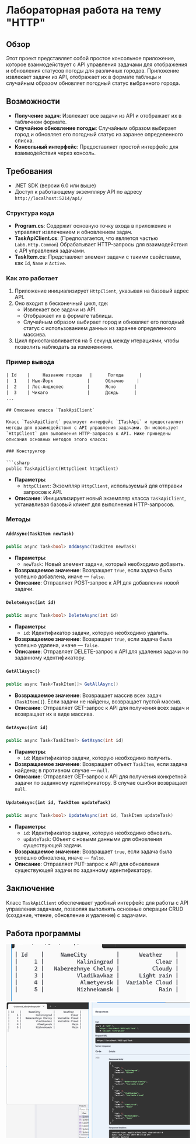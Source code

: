 # Лабораторная работа на тему "HTTP"

## Обзор

Этот проект представляет собой простое консольное приложение, которое взаимодействует с API управления задачами для отображения и обновления статусов погоды для различных городов. Приложение извлекает задачи из API, отображает их в формате таблицы и случайным образом обновляет погодный статус выбранного города.

## Возможности

- **Получение задач**: Извлекает все задачи из API и отображает их в табличном формате.
- **Случайное обновление погоды**: Случайным образом выбирает город и обновляет его погодный статус из заранее определенного списка.
- **Консольный интерфейс**: Предоставляет простой интерфейс для взаимодействия через консоль.

## Требования

- .NET SDK (версии 6.0 или выше)
- Доступ к работающему экземпляру API по адресу `http://localhost:5214/api/`

### Структура кода

- **Program.cs**: Содержит основную точку входа в приложение и управляет извлечением и обновлением задач.
- **TaskApiClient.cs**: (Предполагается, что является частью `Lab6.Http.Common`) Обрабатывает HTTP-запросы для взаимодействия с API управления задачами.
- **TaskItem.cs**: Представляет элемент задачи с такими свойствами, как `Id`, `Name` и `Active`.

### Как это работает

1. Приложение инициализирует `HttpClient`, указывая на базовый адрес API.
2. Оно входит в бесконечный цикл, где:
   - Извлекает все задачи из API.
   - Отображает их в формате таблицы.
   - Случайным образом выбирает город и обновляет его погодный статус с использованием данных из заранее определенного массива.
3. Цикл приостанавливается на 5 секунд между итерациями, чтобы позволить наблюдать за изменениями.

### Пример вывода

```
| Id    |     Название города   |      Погода      |
|  1    | Нью-Йорк             |      Облачно     |
|  2    | Лос-Анджелес         |      Ясно       |
|  3    | Чикаго               |      Дождь      |
...

## Описание класса `TaskApiClient`

Класс `TaskApiClient` реализует интерфейс `ITaskApi` и предоставляет методы для взаимодействия с API управления задачами. Он использует `HttpClient` для выполнения HTTP-запросов к API. Ниже приведены описания основных методов этого класса:

### Конструктор

```csharp
public TaskApiClient(HttpClient httpClient)
```
- **Параметры**:
  - `httpClient`: Экземпляр `HttpClient`, используемый для отправки запросов к API.
- **Описание**: Инициализирует новый экземпляр класса `TaskApiClient`, устанавливая базовый клиент для выполнения HTTP-запросов.

### Методы

#### `AddAsync(TaskItem newTask)`

```csharp
public async Task<bool> AddAsync(TaskItem newTask)
```
- **Параметры**:
  - `newTask`: Новый элемент задачи, который необходимо добавить.
- **Возвращаемое значение**: Возвращает `true`, если задача была успешно добавлена, иначе — `false`.
- **Описание**: Отправляет POST-запрос к API для добавления новой задачи. 

#### `DeleteAsync(int id)`

```csharp
public async Task<bool> DeleteAsync(int id)
```
- **Параметры**:
  - `id`: Идентификатор задачи, которую необходимо удалить.
- **Возвращаемое значение**: Возвращает `true`, если задача была успешно удалена, иначе — `false`.
- **Описание**: Отправляет DELETE-запрос к API для удаления задачи по заданному идентификатору.

#### `GetAllAsync()`

```csharp
public async Task<TaskItem[]> GetAllAsync()
```
- **Возвращаемое значение**: Возвращает массив всех задач (`TaskItem[]`). Если задачи не найдены, возвращает пустой массив.
- **Описание**: Отправляет GET-запрос к API для получения всех задач и возвращает их в виде массива.

#### `GetAsync(int id)`

```csharp
public async Task<TaskItem?> GetAsync(int id)
```
- **Параметры**:
  - `id`: Идентификатор задачи, которую необходимо получить.
- **Возвращаемое значение**: Возвращает объект `TaskItem`, если задача найдена; в противном случае — `null`.
- **Описание**: Отправляет GET-запрос к API для получения конкретной задачи по заданному идентификатору. В случае ошибки возвращает `null`.

#### `UpdateAsync(int id, TaskItem updateTask)`

```csharp
public async Task<bool> UpdateAsync(int id, TaskItem updateTask)
```
- **Параметры**:
  - `id`: Идентификатор задачи, которую необходимо обновить.
  - `updateTask`: Объект с новыми данными для обновления существующей задачи.
- **Возвращаемое значение**: Возвращает `true`, если задача была успешно обновлена, иначе — `false`.
- **Описание**: Отправляет PUT-запрос к API для обновления существующей задачи по заданному идентификатору.

## Заключение

Класс `TaskApiClient` обеспечивает удобный интерфейс для работы с API управления задачами, позволяя выполнять основные операции CRUD (создание, чтение, обновление и удаление) с задачами.


## Работа программы
![](1.png)
![](2.png)
